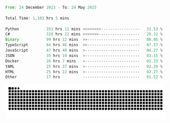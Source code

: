 <!--START_SECTION:waka-->

```rust
From: 24 December 2023 - To: 24 May 2025

Total Time: 1,103 hrs 5 mins

Python            353 hrs 11 mins >>>>>>>>-----------------   31.53 %
C#                328 hrs 22 mins >>>>>>>------------------   29.32 %
Binary            99 hrs 12 mins  >>-----------------------   08.86 %
TypeScript        84 hrs 46 mins  >>-----------------------   07.57 %
JavaScript        47 hrs 48 mins  >------------------------   04.27 %
JSON              35 hrs 19 mins  >------------------------   03.15 %
Docker            26 hrs 7 mins   >------------------------   02.33 %
YAML              25 hrs 37 mins  >------------------------   02.29 %
HTML              25 hrs 22 mins  >------------------------   02.27 %
Other             17 hrs          -------------------------   01.52 %
```

<!--END_SECTION:waka-->


<picture>
  <source media="(prefers-color-scheme: dark)" srcset="https://raw.githubusercontent.com/jeerawut97/jeerawut97/output/github-contribution-grid-snake.svg">
  <img alt="github contribution grid snake animation" src="https://raw.githubusercontent.com/jeerawut97/jeerawut97/output/github-contribution-grid-snake.svg">
</picture>
